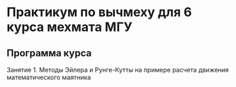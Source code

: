 # Практикум по вычмеху для 6 курса мехмата МГУ
## Программа курса
Занятие 1. Методы Эйлера и Рунге-Кутты на примере расчета движения математического маятника
